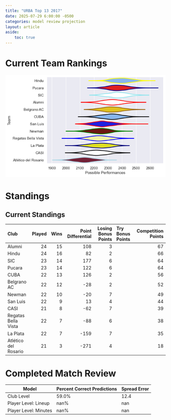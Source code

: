 ```yaml
---  
title: "URBA Top 13 2017"  
date: 2025-07-29 6:00:00 -0500  
categories: model review projection  
layout: article  
aside:  
    toc: true  
---
```

# Current Team Rankings


![Club Rankings](plots/rankings_URBA_Top_13_2017.png)
# Standings

## Current Standings


| Club                 |   Played |   Wins |   Point Differential |   Losing Bonus Points | Try Bonus Points   |   Competition Points |
|:---------------------|---------:|-------:|---------------------:|----------------------:|:-------------------|---------------------:|
| Alumni               |       24 |     15 |                  108 |                     3 |                    |                   67 |
| Hindu                |       24 |     16 |                   82 |                     2 |                    |                   66 |
| SIC                  |       23 |     14 |                  177 |                     6 |                    |                   64 |
| Pucara               |       23 |     14 |                  122 |                     6 |                    |                   64 |
| CUBA                 |       22 |     13 |                  126 |                     2 |                    |                   56 |
| Belgrano AC          |       22 |     12 |                  -28 |                     2 |                    |                   52 |
| Newman               |       22 |     10 |                  -20 |                     7 |                    |                   49 |
| San Luis             |       22 |      9 |                   13 |                     4 |                    |                   44 |
| CASI                 |       21 |      8 |                  -62 |                     7 |                    |                   39 |
| Regatas Bella Vista  |       22 |      7 |                  -88 |                     6 |                    |                   38 |
| La Plata             |       22 |      7 |                 -159 |                     7 |                    |                   35 |
| Atlético del Rosario |       21 |      3 |                 -271 |                     4 |                    |                   18 |



# Completed Match Review


| Model | Percent Correct Predictions | Spread Error |
| ------ | ------ | ------ |
| Club Level | 59.0% | 12.4 |
| Player Level: Lineup | nan% | nan |
| Player Level: Minutes | nan% | nan |


